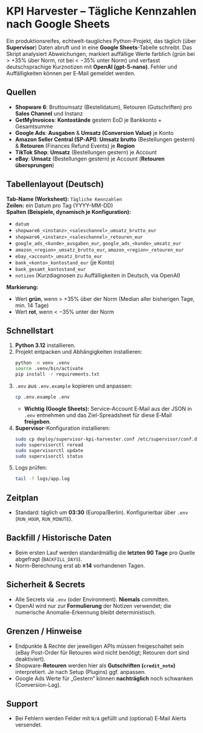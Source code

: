 
# KPI Harvester – Tägliche Kennzahlen nach Google Sheets

Ein produktionsreifes, echtwelt-taugliches Python-Projekt, das täglich (über **Supervisor**) Daten abruft und in eine **Google Sheets**-Tabelle schreibt. Das Skript analysiert Abweichungen, markiert auffällige Werte farblich (grün bei > +35% über Norm, rot bei < −35% unter Norm) und verfasst deutschsprachige Kurznotizen mit **OpenAI (gpt-5-nano)**. Fehler und Auffälligkeiten können per E‑Mail gemeldet werden.

## Quellen
- **Shopware 6**: Bruttoumsatz (Bestelldatum), Retouren (Gutschriften) pro **Sales Channel** und Instanz
- **GetMyInvoices**: **Kontostände** gestern EoD je Bankkonto + Gesamtsumme
- **Google Ads**: **Ausgaben** & **Umsatz (Conversion Value)** je Konto
- **Amazon Seller Central (SP‑API)**: **Umsatz brutto** (Bestellungen gestern) & **Retouren** (Finances Refund Events) je **Region**
- **TikTok Shop**: **Umsatz** (Bestellungen gestern) je Account
- **eBay**: **Umsatz** (Bestellungen gestern) je Account (**Retouren übersprungen**)

## Tabellenlayout (Deutsch)
**Tab-Name (Worksheet):** `Tägliche Kennzahlen`  
**Zeilen:** ein Datum pro Tag (YYYY-MM-DD)  
**Spalten (Beispiele, dynamisch je Konfiguration):**
- `datum`
- `shopware6_<instanz>_<saleschannel>_umsatz_brutto_eur`
- `shopware6_<instanz>_<saleschannel>_retouren_eur`
- `google_ads_<kunde>_ausgaben_eur`, `google_ads_<kunde>_umsatz_eur`
- `amazon_<region>_umsatz_brutto_eur`, `amazon_<region>_retouren_eur`
- `ebay_<account>_umsatz_brutto_eur`
- `bank_<konto>_kontostand_eur` (je Konto)
- `bank_gesamt_kontostand_eur`
- `notizen` (Kurzdiagnosen zu Auffälligkeiten in Deutsch, via OpenAI)

**Markierung:**  
- Wert **grün**, wenn > +35% über der Norm (Median aller bisherigen Tage, min. 14 Tage)  
- Wert **rot**, wenn < −35% unter der Norm

## Schnellstart

1) **Python 3.12** installieren.
2) Projekt entpacken und Abhängigkeiten installieren:
   ```bash
   python -m venv .venv
   source .venv/bin/activate
   pip install -r requirements.txt
   ```
3) `.env` aus `.env.example` kopieren und anpassen:
   ```bash
   cp .env.example .env
   ```
   - **Wichtig (Google Sheets):** Service-Account E‑Mail aus der JSON in `.env` entnehmen und das Ziel-Spreadsheet für diese E‑Mail **freigeben**.
4) **Supervisor**-Konfiguration installieren:
   ```bash
   sudo cp deploy/supervisor-kpi-harvester.conf /etc/supervisor/conf.d/kpi-harvester.conf
   sudo supervisorctl reread
   sudo supervisorctl update
   sudo supervisorctl status
   ```
5) Logs prüfen:
   ```bash
   tail -f logs/app.log
   ```

## Zeitplan
- Standard: täglich um **03:30** (Europa/Berlin). Konfigurierbar über `.env` (`RUN_HOUR`, `RUN_MINUTE`).

## Backfill / Historische Daten
- Beim ersten Lauf werden standardmäßig die **letzten 90 Tage** pro Quelle abgefragt (`BACKFILL_DAYS`).  
- Norm-Berechnung erst ab **≥14** vorhandenen Tagen.

## Sicherheit & Secrets
- Alle Secrets via `.env` (oder Environment). **Niemals** committen.
- OpenAI wird nur zur **Formulierung** der Notizen verwendet; die numerische Anomalie-Erkennung bleibt deterministisch.

## Grenzen / Hinweise
- Endpunkte & Rechte der jeweiligen APIs müssen freigeschaltet sein (eBay Post-Order für Retouren wird nicht benötigt; Retouren dort sind deaktiviert).
- Shopware-**Retouren** werden hier als **Gutschriften (`credit_note`)** interpretiert. Je nach Setup (Plugins) ggf. anpassen.
- Google Ads Werte für „Gestern“ können **nachträglich** noch schwanken (Conversion-Lag).

## Support
- Bei Fehlern werden Felder mit `N/A` gefüllt und (optional) E‑Mail Alerts versendet.
